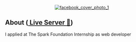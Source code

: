 <div align="center">
<a href="https://github.com/AbdelrahmanTolba/InstaAuth" rel="noopener">  
  
![facebook_cover_photo_1](https://user-images.githubusercontent.com/90225424/172190237-6be5709d-3278-40eb-bbdc-5babc01fa396.png)

  </a>
</div>

## About (<a href="https://donation-silk.vercel.app" rel="noopener"> Live Server :rocket:</a>)
I applied at The Spark Foundation Internship as web developer 
